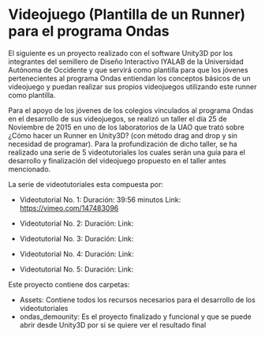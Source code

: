 # Videojuego (Plantilla de un Runner) para el programa Ondas

El siguiente es un proyecto realizado con el software Unity3D por los integrantes del semillero de Diseño Interactivo IYALAB de
la Universidad Autónoma de Occidente y que servirá como plantilla para que los jóvenes pertenecientes al programa Ondas entiendan
los conceptos básicos de un videojuego y puedan realizar sus propios videojuegos utilizando este runner como plantilla.

Para el apoyo de los jóvenes de los colegios vinculados al programa Ondas en el desarrollo de sus videojuegos, se realizó un taller
el día 25 de Noviembre de 2015 en uno de los laboratorios de la UAO que trató sobre ¿Cómo hacer un Runner en Unity3D? (con método
drag and drop y sin necesidad de programar). Para la profundización de dicho taller, se ha realizado una serie de 5 videotutoriales
los cuales serán una guía para el desarrollo y finalización del videojuego propuesto en el taller antes mencionado.

La serie de videotutoriales esta compuesta por:

* Videotutorial No. 1: 
Duración: 39:56 minutos 
Link: https://vimeo.com/147483096 

* Videotutorial No. 2:
Duración:
Link:

* Videotutorial No. 3:
Duración:
Link:

* Videotutorial No. 4:
Duración:
Link:

* Videotutorial No. 5:
Duración:
Link:

Este proyecto contiene dos carpetas:
* Assets: Contiene todos los recursos necesarios para el desarrollo de los videotutoriales
* ondas_demounity: Es el proyecto finalizado y funcional y que se puede abrir desde Unity3D por si se quiere ver el resultado final

